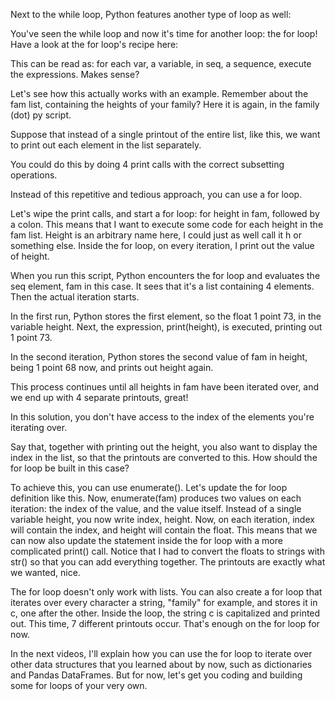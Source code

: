 Next to the while loop, Python features another type of loop as well:

You've seen the while loop and now it's time for another loop: the for loop! Have a look at the for loop's recipe here:

This can be read as: for each var, a variable, in seq, a sequence, execute the expressions. Makes sense?

Let's see how this actually works with an example. Remember about the fam list, containing the heights of your family? Here it is again, in the family (dot) py script.

Suppose that instead of a single printout of the entire list, like this, we want to print out each element in the list separately.

You could do this by doing 4 print calls with the correct subsetting operations.

Instead of this repetitive and tedious approach, you can use a for loop.

Let's wipe the print calls, and start a for loop: for height in fam, followed by a colon. This means that I want to execute some code for each height in the fam list. Height is an arbitrary name here, I could just as well call it h or something else. Inside the for loop, on every iteration, I print out the value of height.

When you run this script, Python encounters the for loop and evaluates the seq element, fam in this case. It sees that it's a list containing 4 elements. Then the actual iteration starts.

In the first run, Python stores the first element, so the float 1 point 73, in the variable height. Next, the expression, print(height), is executed, printing out 1 point 73.

In the second iteration, Python stores the second value of fam in height, being 1 point 68 now, and prints out height again.

This process continues until all heights in fam have been iterated over, and we end up with 4 separate printouts, great!

In this solution, you don't have access to the index of the elements you're iterating over.

Say that, together with printing out the height, you also want to display the index in the list, so that the printouts are converted to this. How should the for loop be built in this case?

To achieve this, you can use enumerate(). Let's update the for loop definition like this. Now, enumerate(fam) produces two values on each iteration: the index of the value, and the value itself. Instead of a single variable height, you now write index, height. Now, on each iteration, index will contain the index, and height will contain the float. This means that we can now also update the statement inside the for loop with a more complicated print() call. Notice that I had to convert the floats to strings with str() so that you can add everything together. The printouts are exactly what we wanted, nice.

The for loop doesn't only work with lists. You can also create a for loop that iterates over every character a string, "family" for example, and stores it in c, one after the other. Inside the loop, the string c is capitalized and printed out. This time, 7 different printouts occur. That's enough on the for loop for now.

In the next videos, I'll explain how you can use the for loop to iterate over other data structures that you learned about by now, such as dictionaries and Pandas DataFrames. But for now, let's get you coding and building some for loops of your very own.

